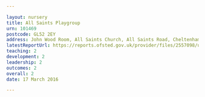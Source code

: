 ```yaml
---

layout: nursery
title: All Saints Playgroup
urn: 101469
postcode: GL52 2EY
address: John Wood Room, All Saints Church, All Saints Road, Cheltenham, GL52 2EY
latestReportUrl: https://reports.ofsted.gov.uk/provider/files/2557098/urn/101469.pdf
teaching: 2
development: 2
leadership: 2
outcomes: 2
overall: 2
date: 17 March 2016

---
```

